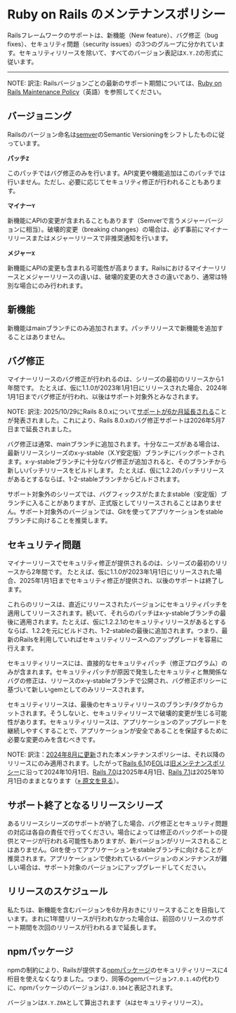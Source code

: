 Ruby on Rails のメンテナンスポリシー
====================================

Railsフレームワークのサポートは、新機能（New feature）、バグ修正（bug fixes）、セキュリティ問題（security issues）の3つのグループに分かれています。セキュリティリリースを除いて、すべてのバージョン表記は`X.Y.Z`の形式に従います。

--------------------------------------------------------------------------------

NOTE: 訳注: Railsバージョンごとの最新のサポート期間については、[Ruby on Rails Maintenance Policy](https://rubyonrails.org/maintenance)（英語）を参照してください。

バージョニング
------------

Railsのバージョン命名は[semver](http://semver.org/)のSemantic Versioningをシフトしたものに従っています。

**パッチ`Z`**

このパッチではバグ修正のみを行います。API変更や機能追加はこのパッチでは行いません。ただし、必要に応じてセキュリティ修正が行われることもあります。

**マイナー`Y`**

新機能にAPIの変更が含まれることもあります（Semverで言うメジャーバージョンに相当）。破壊的変更（breaking changes）の場合は、必ず事前にマイナーリリースまたはメジャーリリースで非推奨通知を行います。

**メジャー`X`**

新機能にAPIの変更も含まれる可能性が高まります。Railsにおけるマイナーリリースとメジャーリリースの違いは、破壊的変更の大きさの違いであり、通常は特別な場合にのみ行われます。

新機能
------------

新機能はmainブランチにのみ追加されます。パッチリリースで新機能を追加することはありません。

バグ修正
---------

マイナーリリースのバグ修正が行われるのは、シリーズの最初のリリースから1年間です。
たとえば、仮に1.1.0が2023年1月1日にリリースされた場合、2024年1月1日までバグ修正が行われ、以後はサポート対象外とみなされます。

NOTE: 訳注: 2025/10/29にRails 8.0.xについて[サポートが6か月延長される](https://rubyonrails.org/2025/10/29/new-rails-releases-and-end-of-support-announcement)ことが発表されました。これにより、Rails 8.0.xのバグ修正サポートは2026年5月7日まで延長されました。

バグ修正は通常、mainブランチに追加されます。十分なニーズがある場合は、最新リリースシリーズのx-y-stable（X.Y安定版）ブランチにバックポートされます。x-y-stableブランチに十分なバグ修正が追加されると、そのブランチから新しいパッチリリースをビルドします。
たとえば、仮に1.2.2のパッチリリースがあるとするならば、1-2-stableブランチからビルドされます。

サポート対象外のシリーズでは、バグフィックスがたまたまstable（安定版）ブランチに入ることがありますが、正式版としてリリースされることはありません。サポート対象外のバージョンでは、Gitを使ってアプリケーションをstableブランチに向けることを推奨します。

セキュリティ問題
---------------

マイナーリリースでセキュリティ修正が提供されるのは、シリーズの最初のリリースから2年間です。
たとえば、仮に1.1.0が2023年1月1日にリリースされた場合、2025年1月1日までセキュリティ修正が提供され、以後のサポートは終了します。

これらのリリースは、直近にリリースされたバージョンにセキュリティパッチを適用してリリースされます。続いて、それらのパッチはx-y-stableブランチの最後に適用されます。たとえば、仮に1.2.2.1のセキュリティリリースがあるとするならば、1.2.2を元にビルドされ、1-2-stableの最後に追加されます。つまり、最新のRailsを利用していればセキュリティリリースへのアップグレードを容易に行えます。

セキュリティリリースには、直接的なセキュリティパッチ（修正プログラム）のみが含まれます。セキュリティパッチが原因で発生したセキュリティと無関係なバグの修正は、リリースのx-y-stableブランチで公開され、バグ修正ポリシーに基づいて新しいgemとしてのみリリースされます。

セキュリティリリースは、最後のセキュリティリリースのブランチ/タグからカットされます。そうしないと、セキュリティリリースで破壊的変更が生じる可能性があります。セキュリティリリースは、アプリケーションのアップグレードを継続しやすくすることで、アプリケーションが安全であることを保証するために必要な変更のみを含むべきです。

NOTE: 訳注：[2024年8月に更新](https://github.com/rails/rails/pull/52471)された本メンテナンスポリシーは、それ以降のリリースにのみ適用されます。したがって[Rails 6.1](https://railsguides.jp/6_1_release_notes.html)の[EOL](https://www.google.com/search?q=EOL)は[旧メンテナンスポリシー](https://github.com/yasslab/railsguides.jp/pull/1651/files)に沿って2024年10月1日、[Rails 7.0](https://railsguides.jp/7_0_release_notes.html)は2025年4月1日、[Rails 7.1](https://railsguides.jp/7_1_release_notes.html)は2025年10月1日のままとなります（[» 原文を見る](https://rubyonrails.org/maintenance#security)）。


サポート終了となるリリースシリーズ
--------------------------

あるリリースシリーズのサポートが終了した場合、バグ修正とセキュリティ問題の対応は各自の責任で行ってください。場合によっては修正のバックポートの提供とマージが行われる可能性もありますが、新バージョンがリリースされることはありません。Gitを使ってアプリケーションをstableブランチに向けることが推奨されます。アプリケーションで使われているバージョンのメンテナンスが難しい場合は、サポート対象のバージョンにアップグレードしてください。

リリースのスケジュール
----------------

私たちは、新機能を含むバージョンを6か月おきにリリースすることを目指しています。まれに1年間リリースが行われなかった場合は、前回のリリースのサポート期間を次回のリリースが行われるまで延長します。

npmパッケージ
------------

npmの制約により、Railsが提供する[npmパッケージ][]のセキュリティリリースに4桁目を使えなくなりました。つまり、同等のgemバージョン`7.0.1.4`の代わりに、npmパッケージのバージョンは`7.0.104`と表記されます。

バージョンは`X.Y.Z0A`として算出されます（`A`はセキュリティリリース）。

[npmパッケージ]: https://www.npmjs.com/org/rails
